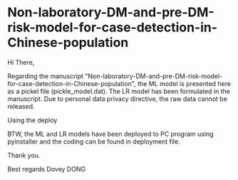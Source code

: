 # Non-laboratory-DM-and-pre-DM-risk-model-for-case-detection-in-Chinese-population



Hi There,

Regarding the manuscript "Non-laboratory-DM-and-pre-DM-risk-model-for-case-detection-in-Chinese-population",  the ML model is presented here as a pickel file (pickle_model.dat). The LR model has been formulated in the manuscript.
Due to personal data privacy directive, the raw data cannot be released.

Using the deploy

BTW, the ML and LR models have been deployed to PC program using pyinstaller and the coding can be found in deployment file.

Thank you.


Best regards
Dovey DONG

